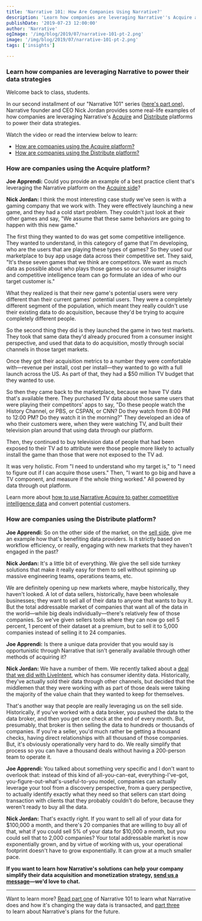 ```yaml
---
title: 'Narrative 101: How Are Companies Using Narrative?'
description: 'Learn how companies are leveraging Narrative''s Acquire and Distribute platforms to power their data strategies.'
publishDate: '2019-07-23 12:00:00'
author: 'Narrative'
ogImage: '/img/blog/2019/07/narrative-101-pt-2.png'
image: '/img/blog/2019/07/narrative-101-pt-2.png'
tags: ['insights']

---
```

### Learn how companies are leveraging Narrative to power their data strategies

Welcome back to class, students.

In our second installment of our "Narrative 101" series ([here's part one](/blog/narrative-101-what-is-narrative)), Narrative founder and CEO Nick Jordan provides some real-life examples of how companies are leveraging Narrative's [Acquire](https://www.narrative.io/platform-acquire) and [Distribute](https://www.narrative.io/platform-distribute) platforms to power their data strategies.

Watch the video or read the interview below to learn:

* [How are companies using the Acquire platform?](#Acquire)
* [How are companies using the Distribute platform?](#Distribute)

### How are companies using the Acquire platform?

**Joe Apprendi:** Could you provide an example of a best practice client that's leveraging the Narrative platform on the [Acquire side](https://www.narrative.io/platform-acquire)?

**Nick Jordan:** I think the most interesting case study we've seen is with a gaming company that we work with. They were effectively launching a new game, and they had a cold start problem. They couldn't just look at their other games and say, "We assume that these same behaviors are going to happen with this new game."

The first thing they wanted to do was get some competitive intelligence. They wanted to understand, in this category of game that I'm developing, who are the users that are playing these types of games? So they used our marketplace to buy app usage data across their competitive set. They said, "It's these seven games that we think are competitors. We want as much data as possible about who plays those games so our consumer insights and competitive intelligence team can go formulate an idea of who our target customer is."

What they realized is that their new game's potential users were very different than their current games' potential users. They were a completely different segment of the population, which meant they really couldn't use their existing data to do acquisition, because they'd be trying to acquire completely different people.

So the second thing they did is they launched the game in two test markets. They took that same data they'd already procured from a consumer insight perspective, and used that data to do acquisition, mostly through social channels in those target markets.

Once they got their acquisition metrics to a number they were comfortable with—revenue per install, cost per install—they wanted to go with a full launch across the US. As part of that, they had a $50 million TV budget that they wanted to use.

So then they came back to the marketplace, because we have TV data that's available there. They purchased TV data about those same users that were playing their competitors' apps to say, "Do these people watch the History Channel, or PBS, or CSPAN, or CNN? Do they watch from 8:00 PM to 12:00 PM? Do they watch it in the morning?" They developed an idea of who their customers were, when they were watching TV, and built their television plan around that using data through our platform.

Then, they continued to buy television data of people that had been exposed to their TV ad to attribute were those people more likely to actually install the game than those that were not exposed to the TV ad.

It was very holistic. From "I need to understand who my target is," to "I need to figure out if I can acquire those users." Then, "I want to go big and have a TV component, and measure if the whole thing worked." All powered by data through out platform.

Learn more about [how to use Narrative Acquire to gather competitive intelligence data](/blog/using-narrative-for-mobile-app-competitive-intelligence) and convert potential customers.

### How are companies using the Distribute platform?

**Joe Apprendi:** So on the other side of the market, on the [sell side](https://www.narrative.io/platform-distribute), give me an example how that's benefiting data providers. Is it strictly based on workflow efficiency, or really, engaging with new markets that they haven't engaged in the past?

**Nick Jordan:** It's a little bit of everything. We give the sell side turnkey solutions that make it really easy for them to sell without spinning up massive engineering teams, operations teams, etc.

We are definitely opening up new markets where, maybe historically, they haven't looked. A lot of data sellers, historically, have been wholesale businesses; they want to sell all of their data to anyone that wants to buy it. But the total addressable market of companies that want all of the data in the world—while big deals individually—there's relatively few of those companies. So we've given sellers tools where they can now go sell 5 percent, 1 percent of their dataset at a premium, but to sell it to 5,000 companies instead of selling it to 24 companies.

**Joe Apprendi:** Is there a unique data provider that you would say is opportunistic through Narrative that isn't generally available through other methods of acquiring it?

**Nick Jordan:** We have a number of them. We recently talked about a [deal that we did with LiveIntent](/blog/turnkey-onboarding-and-identity-from-narrative-and-liveintent), which has consumer identity data. Historically, they've actually sold their data through other channels, but decided that the middlemen that they were working with as part of those deals were taking the majority of the value chain that they wanted to keep for themselves.

That's another way that people are really leveraging us on the sell side. Historically, if you've worked with a data broker, you pushed the data to the data broker, and then you get one check at the end of every month. But, presumably, that broker is then selling the data to hundreds or thousands of companies. If you're a seller, you'd much rather be getting a thousand checks, having direct relationships with all thousand of those companies. But, it's obviously operationally very hard to do. We really simplify that process so you can have a thousand deals without having a 200-person team to operate it.

**Joe Apprendi:** You talked about something very specific and I don't want to overlook that: instead of this kind of all-you-can-eat, everything-I've-got, you-figure-out-what's-useful-to-you model, companies can actually leverage your tool from a discovery perspective, from a query perspective, to actually identify exactly what they need so that sellers can start doing transaction with clients that they probably couldn't do before, because they weren't ready to buy all the data.

**Nick Jordan:** That's exactly right. If you want to sell all of your data for $100,000 a month, and there's 20 companies that are willing to buy all of that, what if you could sell 5% of your data for $10,000 a month, but you could sell that to 2,000 companies? Your total addressable market is now exponentially grown, and by virtue of working with us, your operational footprint doesn't have to grow exponentially. It can grow at a much smaller pace.

**If you want to learn how Narrative's solutions can help your company simplify their data acquisition and monetization strategy, [send us a message](/contact)—we'd love to chat.**

* * *

Want to learn more? [Read part one](/blog/narrative-101-what-is-narrative) of Narrative 101 to learn what Narrative does and how it's changing the way data is transacted, and [part three](/blog/narrative-101-the-future-of-narrative) to learn about Narrative's plans for the future.
